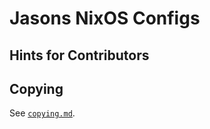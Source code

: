 <!--
SPDX-License-Identifier: CC0-1.0
SPDX-FileCopyrightText: 2025 Jason Yundt <jason@jasonyundt.email>
-->

# Jasons NixOS Configs

## Hints for Contributors

## Copying

See [`copying.md`](./copying.md).
